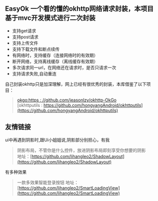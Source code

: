 ## EasyOk 一个看的懂的okhttp网络请求封装，本项目基于mvc开发模式进行二次封装

* 支持get请求
* 支持post请求
* 支持上传文件 
* 支持下载文件和断点续传  
* 有网络时，支持缓存（连接网络时的有效期）
* 断开网络，支持离线缓存（离线缓存有效期） 
* 多次请求同一url，在网络还在请求时，是否只请求一次
* 支持请求失败,自动重连

自己封装okhttp只是加深理解，网上已经有很优秀的封装，本库借鉴了以下项目：
>  [okgo:https : //github.com/jeasonlzy/okhttp-OkGo](https://github.com/jeasonlzy/okhttp-OkGo)  
[okhttputils : https://github.com/hongyangAndroid/okhttputils](https://github.com/hongyangAndroid/okhttputils) 

## 友情链接
ui中再遇到阴影时,跟Ui小姐姐说,阴影部分别担心，有我
> 阴影布局，不管你是什么控件，放进阴影布局即刻享受你想要的阴影  
地址：[https://github.com/lihangleo2/ShadowLayout](https://github.com/lihangleo2/ShadowLayout)

有多种效果
> 一款多效果智能登录按钮 
地址：[https://github.com/lihangleo2/SmartLoadingView](https://github.com/lihangleo2/SmartLoadingView)

